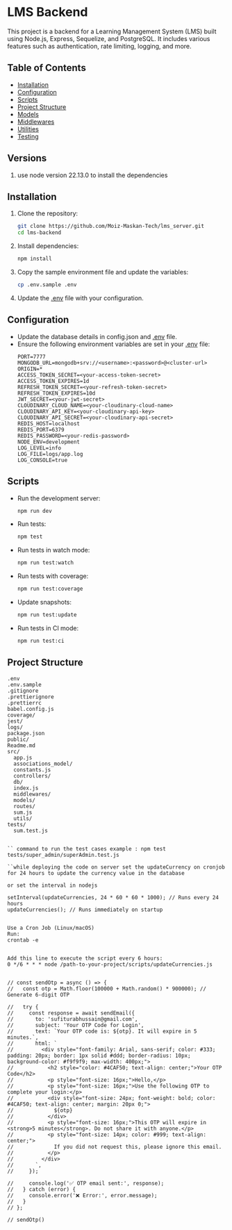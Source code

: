# LMS Backend

This project is a backend for a Learning Management System (LMS) built using Node.js, Express, Sequelize, and PostgreSQL. It includes various features such as authentication, rate limiting, logging, and more.

## Table of Contents

- [Installation](#installation)
- [Configuration](#configuration)
- [Scripts](#scripts)
- [Project Structure](#project-structure)
- [Models](#models)
- [Middlewares](#middlewares)
- [Utilities](#utilities)
- [Testing](#testing)

## Versions
1. use node version 22.13.0 to install the dependencies 

## Installation

1. Clone the repository:
    ```sh
    git clone https://github.com/Moiz-Maskan-Tech/lms_server.git
    cd lms-backend
    ```

2. Install dependencies:
    ```sh
    npm install
    ```

3. Copy the sample environment file and update the variables:
    ```sh
    cp .env.sample .env
    ```

4. Update the [.env](http://_vscodecontentref_/0) file with your configuration.

## Configuration

- Update the database details in config.json and [.env](http://_vscodecontentref_/1) file.
- Ensure the following environment variables are set in your [.env](http://_vscodecontentref_/2) file:
    ```env
    PORT=7777
    MONGODB_URL=mongodb+srv://<username>:<password>@<cluster-url>
    ORIGIN=*
    ACCESS_TOKEN_SECRET=<your-access-token-secret>
    ACCESS_TOKEN_EXPIRES=1d
    REFRESH_TOKEN_SECRET=<your-refresh-token-secret>
    REFRESH_TOKEN_EXPIRES=10d
    JWT_SECRET=<your-jwt-secret>
    CLOUDINARY_CLOUD_NAME=<your-cloudinary-cloud-name>
    CLOUDINARY_API_KEY=<your-cloudinary-api-key>
    CLOUDINARY_API_SECRET=<your-cloudinary-api-secret>
    REDIS_HOST=localhost
    REDIS_PORT=6379
    REDIS_PASSWORD=<your-redis-password>
    NODE_ENV=development
    LOG_LEVEL=info
    LOG_FILE=logs/app.log
    LOG_CONSOLE=true
    ```

## Scripts

- Run the development server:
    ```sh
    npm run dev
    ```

- Run tests:
    ```sh
    npm test
    ```

- Run tests in watch mode:
    ```sh
    npm run test:watch
    ```

- Run tests with coverage:
    ```sh
    npm run test:coverage
    ```

- Update snapshots:
    ```sh
    npm run test:update
    ```

- Run tests in CI mode:
    ```sh
    npm run test:ci
    ```

## Project Structure

```plaintext
.env
.env.sample
.gitignore
.prettierignore
.prettierrc
babel.config.js
coverage/
jest/
logs/
package.json
public/
Readme.md
src/
  app.js
  associations_model/
  constants.js
  controllers/
  db/
  index.js
  middlewares/
  models/
  routes/
  sum.js
  utils/
tests/
  sum.test.js


`` command to run the test cases example : npm test tests/super_admin/superAdmin.test.js

``while deploying the code on server set the updateCurrency on cronjob for 24 hours to update the currency value in the database 

or set the interval in nodejs 

setInterval(updateCurrencies, 24 * 60 * 60 * 1000); // Runs every 24 hours
updateCurrencies(); // Runs immediately on startup


Use a Cron Job (Linux/macOS)
Run:
crontab -e


Add this line to execute the script every 6 hours:
0 */6 * * * node /path-to-your-project/scripts/updateCurrencies.js


// const sendOtp = async () => {
//   const otp = Math.floor(100000 + Math.random() * 900000); // Generate 6-digit OTP

//   try {
//     const response = await sendEmail({
//       to: 'sufiturabhussain@gmail.com',
//       subject: 'Your OTP Code for Login',
//       text: `Your OTP code is: ${otp}. It will expire in 5 minutes.`,
//       html: `
//         <div style="font-family: Arial, sans-serif; color: #333; padding: 20px; border: 1px solid #ddd; border-radius: 10px; background-color: #f9f9f9; max-width: 400px;">
//           <h2 style="color: #4CAF50; text-align: center;">Your OTP Code</h2>
//           <p style="font-size: 16px;">Hello,</p>
//           <p style="font-size: 16px;">Use the following OTP to complete your login:</p>
//           <div style="font-size: 24px; font-weight: bold; color: #4CAF50; text-align: center; margin: 20px 0;">
//             ${otp}
//           </div>
//           <p style="font-size: 16px;">This OTP will expire in <strong>5 minutes</strong>. Do not share it with anyone.</p>
//           <p style="font-size: 14px; color: #999; text-align: center;">
//             If you did not request this, please ignore this email.
//           </p>
//         </div>
//       `,
//     });

//     console.log('✅ OTP email sent:', response);
//   } catch (error) {
//     console.error('❌ Error:', error.message);
//   }
// };

// sendOtp()